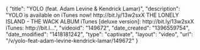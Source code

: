 {
    "title": "YOLO (feat. Adam Levine & Kendrick Lamar)",
    "description": "YOLO is available on iTunes now! http:\/\/bit.ly\/13w2sxX THE LONELY ISLAND - THE WACK ALBUM iTunes [deluxe version]: http:\/\/bit.ly\/13w2sxX iTunes: http:\/\/bit.l...",
    "videoid": "149672",
    "date_created": "1396559754",
    "date_modified": "1418181242",
    "type": "captivate",
    "layout": "video",
    "url": "\/v\/yolo-feat-adam-levine-kendrick-lamar\/149672"
}